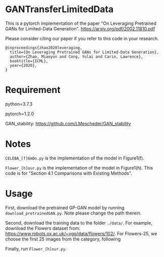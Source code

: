 # GANTransferLimitedData
This is a pytorch implementation of the paper 
"On Leveraging Pretrained GANs for Limited-Data Generation".
https://arxiv.org/pdf/2002.11810.pdf

Please consider citing our paper if you refer to this code in your research.
```
@inproceedings{zhao2020leveraging,
  title={On Leveraging Pretrained GANs for Limited-Data Generation},
  author={Zhao, Miaoyun and Cong, Yulai and Carin, Lawrence},
  booktitle={ICML},
  year={2020},
}
```

# Requirement
python=3.7.3

pytorch=1.2.0

GAN_stability: https://github.com/LMescheder/GAN_stability

# Notes
`CELEBA_[f]GmDn.py` is the implementation of the model in Figure1(f).

`Flower_[h]our.py` is the implementation of the model in Figure1(h). This code is for "Section 4.1 Comparisons with Existing Methods".

# Usage
First, download the pretrained GP-GAN model by running `download_pretrainedGAN.py`. Note please change the path therein.

Second, download the training data to the folder `./data/`. For example, download the Flowers dataset from: https://www.robots.ox.ac.uk/~vgg/data/flowers/102/.
For Flowers-25, we choose the first 25 images from the   category, following 

Finally, run `Flower_[h]our.py`.

